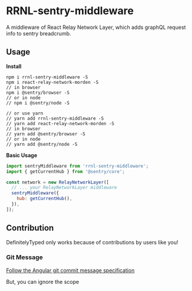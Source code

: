 # RRNL-sentry-middleware

A middleware of React Relay Network Layer, which adds graphQL request info to sentry breadcrumb.

## Usage

**Install**

```
npm i rrnl-sentry-middleware -S
npm i react-relay-network-morden -S
// in browser
npm i @sentry/browser -S
// or in node
// npm i @sentry/node -S

// or use yarn
// yarn add rrnl-sentry-middleware -S
// yarn add react-relay-network-morden -S
// in browser
// yarn add @sentry/browser -S
// or in node
// yarn add @sentry/node -S
```

**Basic Usage**

```js
import sentryMiddleware from 'rrnl-sentry-middleware';
import { getCurrentHub } from '@sentry/core';

const network = new RelayNetworkLayer([
  // ... your RelayNetworkLayer middleware
  sentryMiddleware({
    hub: getCurrentHub(),
  }),
]);
```

## Contribution

DefinitelyTyped only works because of contributions by users like you!

### Git Message

[Follow the Angular git commit message specification](https://github.com/angular/angular.js/blob/master/DEVELOPERS.md#commits)

But, you can ignore the scope
